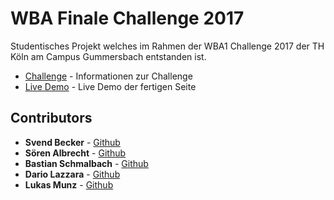 # WBA Finale Challenge 2017
Studentisches Projekt welches im Rahmen der WBA1 Challenge 2017 der TH Köln am Campus Gummersbach entstanden ist.
* [Challenge](https://th-koeln.github.io/mi-bachelor-wba1/challenge-2017/) - Informationen zur Challenge
* [Live Demo](http://www.gm.fh-koeln.de/~inf376/) - Live Demo der fertigen Seite
 
## Contributors 
* **Svend Becker** - [Github](https://github.com/svendb96)
* **Sören Albrecht** - [Github](https://github.com/soealbrecht)
* **Bastian Schmalbach** - [Github](https://github.com/bschmalb)
* **Dario Lazzara** - [Github](https://github.com/dariola)
* **Lukas Munz** - [Github](https://github.com/lmunz)

